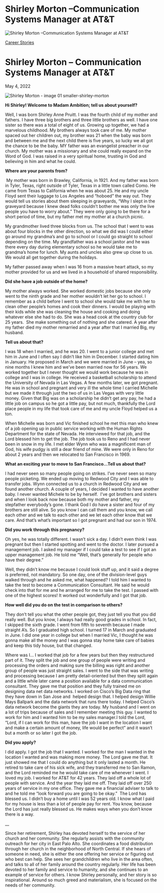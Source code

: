 # Shirley Morton –Communication Systems Manager at AT&T

![Shirley Morton –Communication Systems Manager at AT&T](https://madamambition.com/wp-content/uploads/2023/05/Shirley-Morton-image-01-smaller-shirley-morton.jpeg)

[Career Stories](https://madamambition.com/category/career-stories/)

Shirley Morton – Communication Systems Manager at AT&T
======================================================

May 4, 2022

![](https://madamambition.com/wp-content/uploads/2023/05/Shirley-Morton-image-01-smaller-shirley-morton.jpeg "Shirley Morton - image 01 smaller-shirley-morton")

**Hi Shirley! Welcome to Madam Ambition; tell us about yourself?**

Well, I was born Shirley Anne Pruitt. I was the fourth child of my mother and fathers. I have three big brothers and three little brothers as well. I have one sister so there was a total of eight of us. Growing up together, we had a marvelous childhood. My brothers always took care of me. My mother spaced out her children out, my brother was 21 when the baby was born and between me and the next child there is five years, so lucky we all got the chance to be the baby. MY father was an evangelist preacher in our church. My mother was a missionary and she could really expand on the Word of God. I was raised in a very spiritual home, trusting in God and believing in him and what he could.

**Where are your parents from?**

 My mother was born in Brawley, California, in 1921. And my father was born in Tyler, Texas, right outside of Tyler, Texas in a little town called Como. He came from Texas to California when he was about 25. He and my uncle Floyd sent their luggage to Los Angeles and “hoboed” the way out. They would tell us stories about them sleeping in graveyards, “Why I slept in the graveyard because I knew dead folks couldn’t bother me was only the live people you have to worry about.” They were only going to be there for a short period of time, but my father met my mother at a church picnic.

My grandmother lived three blocks from us. The school that I went to was about four blocks in the other direction, so what we did was I could either go around my grandma’s and go to school or I could go straight to school depending on the time. My grandfather was a school janitor and he was there every day during elementary school so he would take me to grandma’s home for lunch. My aunts and uncles also grew up close to us. We would all get together during the holidays.

My father passed away when I was 16 from a massive heart attack, so my mother provided for us and we lived in a household of shared responsibility.

**Did she have a job outside of the home?**

My mother always worked. She worked domestic jobs because she only went to the ninth grade and her mother wouldn’t let her go to school. I remember as a child before I went to school she would take me with her to clean other people’s homes and cook their dinners. I would be playing with their kids while she was cleaning the house and cooking and doing whatever else she had to do. She was a head cook at the country club for 25 years.  She make something out of nothing and she catered. A year after my father died my mother remarried and a year after that I married Big, my husband.

**Tell us about that?**

I was 18 when I married, and he was 20. I went to a junior college and met him in June and I often say I didn’t like him in December. I started dating him in January. He proposed in March and we were married in June – yea, so nine months I knew him and we’ve been married now for 56 years. We worked together but I never thought we would work because he was in college and I was in college. He received a basketball scholarship to attend the University of Nevada in Las Vegas. A few months later, we got pregnant. He was in school and pregnant and very ill the whole time I carried Michelle but we made it through just the two of us in Las Vegas with very little money. Given that Big was on a scholarship he didn’t get any pay, he had a little job on campus so he got a little pay, but not much, thankfully the Lord place people in my life that took care of me and my uncle Floyd helped us a ton.

When Michelle was born and Vic finished school he met this man who knew of a job opening up in public service working with the Human Rights Department for the state of Nevada. He interviewed for that job, and the Lord blessed him to get the job. The job took us to Reno and I had never been in snow in my life. I met elder Wynn who was a magnificent man of God, his wife pudgy is still a dear friend of mine. We were only in Reno for about 2 years and then we relocated to San Francisco in 1969.

**What an exciting year to move to San Francisco…Tell us about that?**

I had never seen so many people going on strikes. I’ve never seen so many people picketing. We ended up moving to Redwood City and I was able to transfer jobs. Wynn connected us to a church in Redwood City and we found another church. A couple of years, I decided I wanted to have another baby. I never wanted Michele to be by herself.  I’ve got brothers and sisters and when I look back now because both my mother and father, my stepfather everybody’s gone. I thank God I do have a sister and four of my brothers are still alive. So you know I can call them and you know, we call each other and we talk to each other and we let each other know that we care. And that’s what’s important so I got pregnant and had our son in 1974.

**Did you work through this pregnancy?**

Oh yes, he was totally different. I wasn’t sick a day. I didn’t even think I was pregnant but then I started spotting and went to the doctor. I later pursued a management job. I asked my manager if I could take a test to see if I got an upper management job. He told me “Well, that’s generally for people who have their degree.”

Well, they didn’t know me because I could look stuff up, and it said a degree is preferred, not mandatory. So one day, one of the division-level guys walked through and he asked me, what happened? I told him I wanted to take the test to become a Communication Consultant. He said he would check into that for me and he arranged for me to take the test. I passed with one of the highest scores! It worked out wonderfully and I got that job.

**How well did you do on the test in comparison to others?**

They don’t tell you what the other people got, they just tell you that you did really well. But you know, I always had really good grades in school. In fact, I skipped the sixth grade. I went from fifth to seventh because I made straight A’s. So I graduated high school. I turned 17 in March and graduated in June. I did one year in college but when I married Vic, I thought he was gonna make all the money and I was gonna stay home take care of babies and keep this tidy house, but that changed.

Where was I… I worked that job for a few years but then they restructured part of it. They split the job and one group of people were writing and processing the orders and making sure the billing was right and another group of people was just straight sales. I went to the side that was writing and processing because I am pretty detail-oriented but then they split again and a little while later came a position available for a data communication consultant. They gave me that position and they fully trained me on designing data net data networks. I worked on Cisco’s Big Data ring that they have down in San Jose and  helped design that. I helped design Willie Mays Ballpark and the data network that runs there today. I helped Cisco’s data network become the giants they are today. My husband and I went on a lot of trips because of sales and I remember meeting this guy. I wanted to work for him and I wanted him to be my sales manager.I told the Lord, “Lord, if I can work for this man, have the job I want in the location I want and make a certain amount of money, life would be perfect” and it wasn’t but a month or so later I got the job.

**Did you apply?**

I did apply. I got the job that I wanted. I worked for the man I wanted in the location I wanted and was making more money. The Lord gave me that. It just showed me that I could do anything but it only lasted a month. He retired to take care of his sick wife, and they transferred me to San Ramon, and the Lord reminded me he would take care of me whenever I went. I loved my job. I worked for AT&T for 42 years. They laid off a whole lot of people with service. And the year they laid me off. They laid off over 250 years of service in my one office. They gave me a financial adviser to talk to and he told me “look forward you are going to be okay.”  The Lord has blessed us. I didn’t buy a home until I was 52 years old. I know what I paid for my house is less than a lot of people pay for rent. You know, because the Lord has just really blessed us. He makes ways when you don’t know there is a way.

\_\_

Since her retirement, Shirley has devoted herself to the service of her church and her community. She regularly assists with the community outreach for her city in East Palo Alto. She coordinates a food distribution through her church in the neighborhood of North Central. If she hears of someone in need, she is either the one offering her service or figuring out who best can help. She sees her grandchildren who live in the area often, and talks to all of her family around the country regularly. Her life has been devoted to her family and service to humanity, and she continues to an example of service for others. I know Shirley personally, and her story is so inspirational. Around so much greed and materialism, she is focused on the needs of her community.